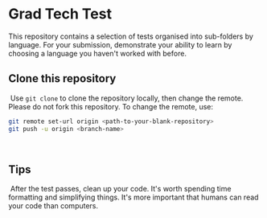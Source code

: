 # Grad Tech Test

This repository contains a selection of tests organised into sub-folders by language.
For your submission, demonstrate your ability to learn by choosing a language you haven't worked with before.

## Clone this repository

​
Use `git clone` to clone the repository locally, then change the remote. Please do not fork this repository. To change the remote, use:
​

```bash
git remote set-url origin <path-to-your-blank-repository>
git push -u origin <branch-name>
```

​

## Tips

​
After the test passes, clean up your code.
It's worth spending time formatting and simplifying things.
It's more important that humans can read your code than computers.